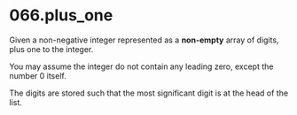 # 066.plus_one

Given a non-negative integer represented as a __non-empty__ array of digits, plus one to the integer.

You may assume the integer do not contain any leading zero, except the number 0 itself.

The digits are stored such that the most significant digit is at the head of the list.